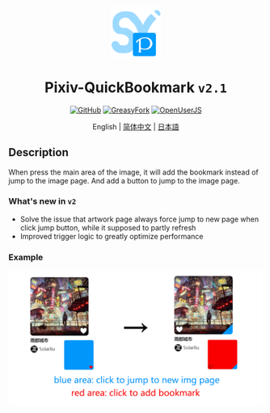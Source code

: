 <div align="center">
    <img src="https://github.com/SynRGB/Pixiv-QuickBookmark/raw/main/%23README/icon/256.png" width="20%"/>
    <h1>Pixiv-QuickBookmark <code>v2.1</code></h1>
	<p>
        <a href='https://github.com/SynRGB/Pixiv-QuickBookmark'><img src="https://img.shields.io/badge/-GitHub-3A3A3A?style=flat&amp;logo=GitHub&amp;logoColor=white" referrerpolicy="no-referrer" alt="GitHub"></a>
	    <a href='https://greasyfork.org/en/scripts/453417-pixiv-quickbookmark'><img src="https://img.shields.io/badge/-GreasyFork-670000?style=flat&amp;logo=tampermonkey&amp;logoColor=white" referrerpolicy="no-referrer" alt="GreasyFork"></a>
        <a href='https://openuserjs.org/scripts/TitanRGB/Pixiv-QuickBookmark'><img src="https://img.shields.io/badge/-OpenUserJS-004796?style=flat&amp;logo=tampermonkey&amp;logoColor=white" referrerpolicy="no-referrer" alt="OpenUserJS"></a>
    </p>
    <p>English | <a href='https://github.com/SynRGB/Pixiv-QuickBookmark/blob/main/%23README/README-zh.md'>简体中文</a> | <a href="https://github.com/SynRGB/Pixiv-QuickBookmark/blob/main/%23README/README-ja.md">日本語</a></p>
</div>

## Description

When press the main area of the image, it will add the bookmark instead of jump to the image page. And add a button to jump to the image page.

### What's new in `v2`

- Solve the issue that artwork page always force jump to new page when click jump button, while it supposed to partly refresh
- Improved trigger logic to greatly optimize performance

### Example

<img src="https://github.com/SynRGB/Pixiv-QuickBookmark/raw/main/%23README/example-eng.png"/>